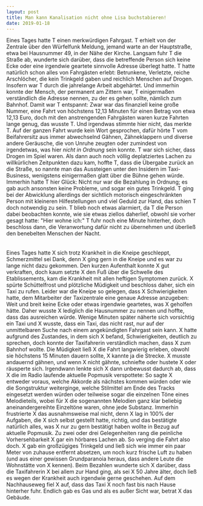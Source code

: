 ```yaml
--- 
layout: post
title: Man kann Kanalisation nicht ohne Lisa buchstabieren!
date: 2019-01-18
---
```


Eines Tages hatte T einen merkwürdigen Fahrgast. T erhielt von der Zentrale über den Würfelfunk Meldung, jemand warte an der Hauptstraße, etwa bei Hausnummer 49, in der Nähe der Kirche.
Langsam fuhr T die Straße ab, wunderte sich darüber, dass die betreffende Person sich keine Ecke oder eine irgendwie geartete sinnvolle Adresse überlegt hatte. T hatte natürlich schon alles von Fahrgästen erlebt: Betrunkene, Verletzte, reiche Arschlöcher, die kein Trinkgeld gaben und reichlich Menschen auf Drogen. Insofern war T durch die jahrelange Arbeit abgehärtet. Und immerhin konnte der Mensch, der permanent am Zittern war, T einigermaßen verständlich die Adresse nennen, zu der es gehen sollte, nämlich zum Bahnhof. Damit war T entspannt: Zwar war das finanziell keine große Nummer, eine Fahrt von höchstens 12,13 Minuten für einen Betrag von etwa 12,13 Euro, doch mit den anstrengenden Fahrgästen waren kurze Fahrten lange genug, das wusste T. Und irgendwas stimmte hier nicht, das merkte T. Auf der ganzen Fahrt wurde kein Wort gesprochen, dafür hörte T vom Beifahrersitz aus immer abwechselnd Gähnen, Zähneklappern und diverse andere Geräusche, die von Unruhe zeugten oder zumindest von irgendetwas, was hier *nicht in Ordnung* sein konnte. T war sich sicher, dass Drogen im Spiel waren. Als dann auch noch völlig deplatziertes Lachen zu willkürlichen Zeitpunkten dazu kam, hoffte T, dass die Übergabe zurück an die Straße, so nannte man das Aussteigen unter den Insidern im Taxi-Business, wenigstens einigermaßen glatt über die Bühne gehen würde. Immerhin hatte T hier Glück: Nicht nur war die Bezahlung in Ordnung; es gab auch ansonsten keine Probleme, und sogar ein gutes Trinkgeld. T ging bei der Abwicklung allerdings der sichtlich motorisch eingeschränkten Person mit kleineren Hilfestellungen und viel Geduld zur Hand, das schien T doch notwendig zu sein. T blieb noch etwas alarmiert, da T die Person dabei beobachten konnte, wie sie etwas ziellos daherlief, obwohl sie vorher gesagt hatte: "Hier wohne ich:" T fuhr noch eine Minute hinterher, doch beschloss dann, die Veranwortung dafür nicht zu übernehmen und überließ den benebelten Menschen der Nacht.
<br><br><br>
Eines Tages hatte X sich trotz Krankheit in die Kneipe geschleppt, Schmerzmittel sei Dank, denn X ging gern in die Kneipe und es war zu lange nicht dazu gekommen. Den kurzen Aufenthalt konnte X gut verkraften, doch kaum setzte X den Fuß über die Schwelle des Etablissements, kam die Krankheit mit allen heftigen Symptomen zurück. X spürte Schüttelfrost und plötzliche Müdigkeit und beschloss daher, sich ein Taxi zu rufen. Leider war die Kneipe so gelegen, dass X Schwierigkeiten hatte, dem Mitarbeiter der Taxizentrale eine genaue Adresse anzugeben: Weit und breit keine Ecke oder etwas irgendwie geartetes, was X geholfen hätte. Daher wusste X lediglich die Hausnummer zu nennen und hoffte, dass das ausreichen würde. Wenige Minuten später näherte sich vorsichtig ein Taxi und X wusste, dass ein Taxi, das nicht rast, nur auf der unmittelbaren Suche nach einem angekündigten Fahrgast sein kann. X hatte aufgrund des Zustandes, in dem sich X befand, Schwierigkeiten, deutlich zu sprechen, doch konnte der Taxifahrerin verständlich machen, dass X zum Bahnhof wollte. Die Müdigkeit ließ X die Fahrt langwierig erleben, obwohl sie höchstens 15 Minuten dauern sollte, X kannte ja die Strecke. X musste andauernd gähnen, und wenn X nicht gähnte, schniefte oder hustete X oder räusperte sich. Irgendwann lenkte sich X dann unbewusst dadurch ab, dass X die im Radio laufende aktuelle Popmusik verspottete: So sagte X entweder voraus, welche Akkorde als nächstes kommen würden oder wie die Songstruktur weiterginge, welche Stilmittel am Ende des Tracks eingesetzt werden würden oder teilweise sogar die einzelnen Töne eines Melodieteils, wobei für X die sogenannten Melodien ganz klar beliebig aneinandergereihte Einzeltöne waren, ohne jede Substanz. Immerhin frustrierte X das ausnahmsweise mal nicht, denn X lag in 100% der Aufgaben, die X sich selbst gestellt hatte, richtig, und das bestätigte natürlich alles, was X nur zu gern bestätigt haben wollte in Bezug auf aktuelle Popmusik. Zu zwei oder drei Gelegenheiten rang die peinliche Vorhersehbarkeit X gar ein hörbares Lachen ab. So verging die Fahrt also doch. X gab ein großzügiges Trinkgeld und ließ sich wie immer ein paar Meter von zuhause entfernt absetzen, um noch kurz frische Luft zu haben (und aus einer gewissen Grundparanoia heraus, dass andere Leute die Wohnstätte von X kennen). Beim Bezahlen wunderte sich X darüber, dass die Taxifahrerin X bei allem zur Hand ging, als sei X 50 Jahre älter, doch ließ es wegen der Krankheit auch irgendwie gerne geschehen. Auf dem Nachhauseweg fiel X auf, dass das Taxi X noch fast bis nach Hause hinterher fuhr. Endlich gab es Gas und als es außer Sicht war, betrat X das Gebäude.
